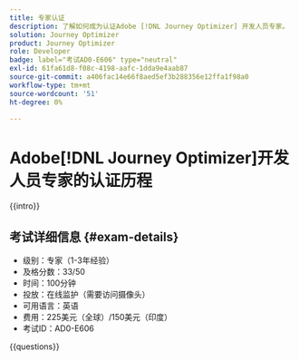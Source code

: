 ```yaml
---
title: 专家认证
description: 了解如何成为认证Adobe [!DNL Journey Optimizer] 开发人员专家。
solution: Journey Optimizer
product: Journey Optimizer
role: Developer
badge: label="考试AD0-E606" type="neutral"
exl-id: 61fa61d8-f08c-4198-aafc-1dda9e4aab87
source-git-commit: a406fac14e66f8aed5ef3b288356e12ffa1f98a0
workflow-type: tm+mt
source-wordcount: '51'
ht-degree: 0%

---
```


# Adobe[!DNL Journey Optimizer]开发人员专家的认证历程

{{intro}}

## 考试详细信息 {#exam-details}

* 级别：专家（1-3年经验）
* 及格分数：33/50
* 时间：100分钟
* 投放：在线监护（需要访问摄像头）
* 可用语言：英语
* 费用：225美元（全球）/150美元（印度）
* 考试ID：AD0-E606

{{questions}}
